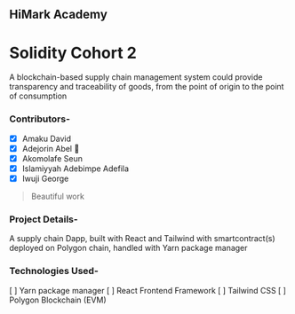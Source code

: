 ## HiMark Academy
# Solidity Cohort 2

A blockchain-based supply chain management system could provide transparency and traceability of goods, from the point of origin to the point of consumption

### Contributors-

- [x] Amaku David
- [x] Adejorin Abel 🎉
- [x] Akomolafe Seun
- [x] Islamiyyah Adebimpe Adefila
- [x] Iwuji George

> Beautiful work

### Project Details-
A supply chain Dapp, built with React and Tailwind with smartcontract(s) deployed on Polygon chain, handled with Yarn package manager

### Technologies Used-
[ ] Yarn package manager
[ ] React Frontend Framework
[ ] Tailwind CSS
[ ] Polygon Blockchain (EVM)
